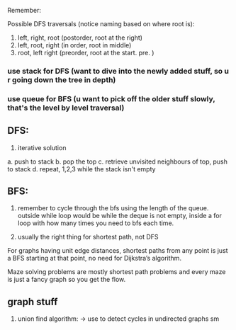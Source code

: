 Remember:

Possible DFS traversals (notice naming based on where root is):

1. left, right, root (postorder, root at the right)
2. left, root, right (in order, root in middle)
3. root, left right (preorder, root at the start. pre. )


### use stack for DFS (want to dive into the newly added stuff, so u r going down the tree in depth)

### use queue for BFS (u want to pick off the older stuff slowly, that's the level by level traversal)


## DFS:

1.  iterative solution

a. push to stack
b. pop the top
c. retrieve unvisited neighbours of top, push to stack
d. repeat, 1,2,3 while the stack isn't empty

 
## BFS:

1. remember to cycle through the bfs using the length of the queue. outside while loop would be while the deque is not empty, inside a for loop with how many times you need to bfs each time.

2. usually the right thing for shortest path, not DFS

For graphs having unit edge distances, shortest paths from any point is just a BFS starting at that point, no need for Dijkstra’s algorithm.

Maze solving problems are mostly shortest path problems and every maze is just a fancy graph so you get the flow.



## graph stuff

1. union find algorithm:
    -> use to detect cycles in undirected graphs sm